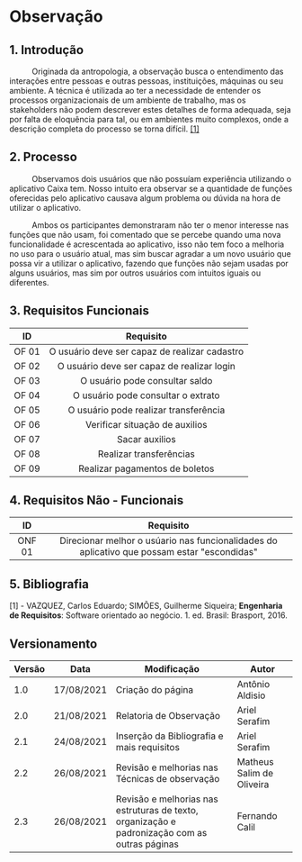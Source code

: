 # Observação

## 1. Introdução
<p style="text-indent: 40px; align="justify"> Originada da antropologia, a observação busca o entendimento das interações entre pessoas e outras pessoas, instituições, máquinas ou seu ambiente. A técnica é utilizada ao ter a necessidade de entender os processos organizacionais de um ambiente de trabalho, mas os stakeholders não podem descrever estes detalhes de forma adequada, seja por falta de eloquência para tal, ou em ambientes muito complexos, onde a descrição completa do processo se torna difícil. <a href="#Bibliografia">[1]</a></p>

## 2. Processo

<p style="text-indent: 40px; align="justify"> Observamos dois usuários que não possuíam experiência utilizando o aplicativo Caixa tem. Nosso intuito era observar se a quantidade de funções oferecidas pelo aplicativo causava algum problema ou dúvida na hora de utilizar o aplicativo.</p>

<p style="text-indent: 40px; align="justify"> Ambos os participantes demonstraram não ter o menor interesse nas funções que não usam, foi comentado que se percebe quando uma nova funcionalidade é acrescentada ao aplicativo, isso não tem foco a melhoria no uso para o usuário atual, mas sim buscar agradar a um novo usuário que possa vir a utilizar o aplicativo, fazendo que funções não sejam usadas por alguns usuários, mas sim por outros usuários com intuitos iguais ou diferentes.</p>

<!--
## 3. Conclusão
<p style="text-indent: 40px; align="justify"> Em termos de requisitos, pode-se perceber que o Caixa Tem é um aplicativo que satisfaz no quesito de funcionalidade, mas em quesitos como utilidade, rastreabilidade, navegabilidade não são tão bem vistas na perpectiva do usuário. Visto que o objetivo do aplicativo era se tornar um aplicativo perfeitamente funcional e mais prático no uso cotidiano dos brasileiros em geral que utilizam o serviço.<a href="#Bibliografia">[2]</a></p>
-->
## 3. Requisitos Funcionais <a id="ObservaçãoFuncional"></a>


<center>

| ID | Requisito | 
|:--:|:--:|
| OF 01 | O usuário deve ser capaz de realizar cadastro |
| OF 02 | O usuário deve ser capaz de realizar login | 
| OF 03 | O usuário pode consultar saldo |
| OF 04 | O usuário pode consultar o extrato |
| OF 05 | O usuário pode realizar transferência |  
| OF 06 | Verificar situação de auxilios |
| OF 07 | Sacar auxilios | 
| OF 08 | Realizar transferências |
| OF 09 | Realizar pagamentos de boletos |

</center>


## 4. Requisitos Não - Funcionais <a id="ObservaçãoNFuncional"></a>

<center>

| ID | Requisito | 
|:--:|:--:|
| ONF 01 | Direcionar melhor o usúario nas funcionalidades do aplicativo que possam estar "escondidas" |

</center>

## 5. Bibliografia <a id="Bibliografia"></a>

[1] - VAZQUEZ, Carlos Eduardo; SIMÕES, Guilherme Siqueira; **Engenharia de Requisitos**: Software orientado ao negócio. 1. ed. Brasil: Brasport, 2016. 

</p>

## Versionamento


<center>

| Versão | Data | Modificação | Autor |
|--|--|--|--|
| 1.0 | 17/08/2021 | Criação do página | Antônio Aldisio |
| 2.0 | 21/08/2021 | Relatoria de Observação | Ariel Serafim |
| 2.1 | 24/08/2021 | Inserção da Bibliografia e mais requisitos | Ariel Serafim |
| 2.2 | 26/08/2021 | Revisão e melhorias nas Técnicas de observação | Matheus Salim de Oliveira |
| 2.3 | 26/08/2021 | Revisão e melhorias nas estruturas de texto, organização e padronização com as outras páginas | Fernando Calil |

</center>
